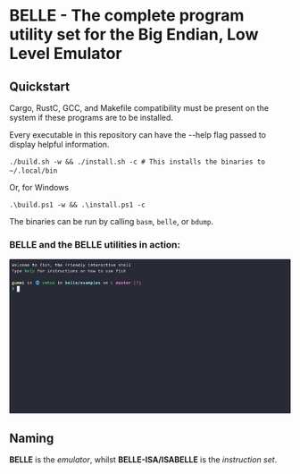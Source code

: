 # BELLE - The complete program utility set for the Big Endian, Low Level Emulator

## Quickstart

Cargo, RustC, GCC, and Makefile compatibility must be present on the system if these programs are to be installed.

Every executable in this repository can have the --help flag passed to display helpful information.


```
./build.sh -w && ./install.sh -c # This installs the binaries to ~/.local/bin
```

Or, for Windows

```pwsh
.\build.ps1 -w && .\install.ps1 -c
```

The binaries can be run by calling `basm`, `belle`, or `bdump`.

### BELLE and the BELLE utilities in action:
![BELLE Usage GIF](https://github.com/BlueGummi/belle/blob/master/media/belle-usage.gif)

## Naming

**BELLE** is the *emulator*, whilst **BELLE-ISA/ISABELLE** is the *instruction set*.
